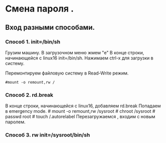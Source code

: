 # Смена пароля . 

## Вход разными способами.
### Способ 1. init=/bin/sh
Грузим машину. В загрузочном меню жмем "e" В конце строки, начинающейся с linux16  init=/bin/sh. Нажимаем сtrl-x для загрузки в систему. 

Перемонтируем файловую систему в Read-Write режим.   

    #mount -o remount,rw /

### Способ 2. rd.break

В конце строки, начинающейся с linux16, добавляем rd.break
Попадаем в emergency mode.
    # mount -o remount,rw /sysroot
    # chroot /sysroot
    # passwd root
    # touch /.autorelabel
Перезагружаемся , входим с новым паролем. 

### Способ 3. rw init=/sysroot/bin/sh
